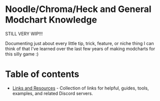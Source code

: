 # Noodle/Chroma/Heck and General Modchart Knowledge
STILL VERY WIP!!!

Documenting just about every little tip, trick, feature, or niche thing I can think of that I've learned over the last few years of making modcharts for this silly game :)

# Table of contents
- [Links and Resources](links-and-resources.md) - Collection of links for helpful, guides, tools, examples, and related Discord servers.
